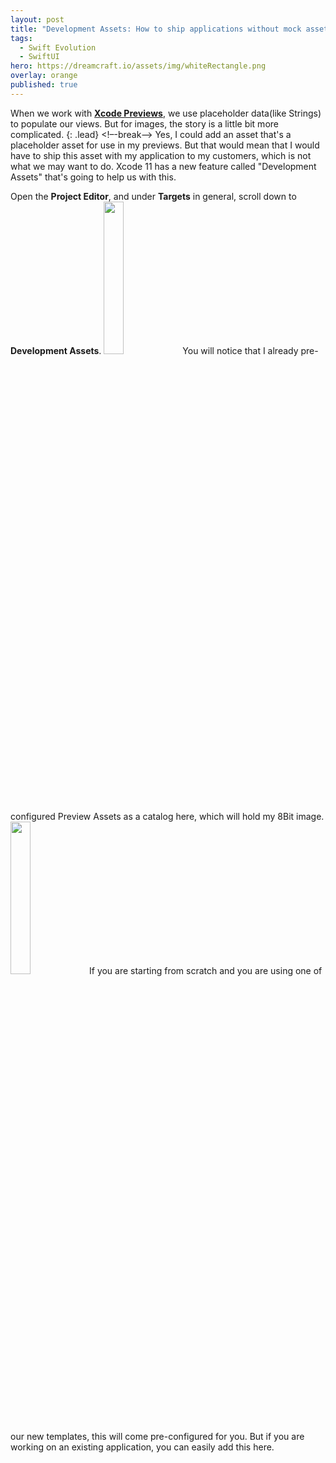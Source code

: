 ```yaml
---
layout: post
title: "Development Assets: How to ship applications without mock assets used for Xcode Previews."
tags:
  - Swift Evolution
  - SwiftUI
hero: https://dreamcraft.io/assets/img/whiteRectangle.png
overlay: orange
published: true
---
```


When we work with  [**Xcode Previews**](https://dreamcraft.io/posts/swiftui-xcode-previews), we use placeholder data(like Strings) to populate our views. But for images, the story is a little bit more complicated.
{: .lead}
<!–-break-–>
Yes, I could add an asset that's a placeholder asset for use in my previews. But that would mean that I would have to ship this asset with my application to my customers, which is not what we may want to do.
Xcode 11 has a new feature called "Development Assets" that's going to help us with this.
    

Open the **Project Editor**, and under **Targets** in general, scroll down to **Development Assets**.
<img src="https://dreamcraft.io/assets/img/devAssets/devAssets.png" style="width: 25%; height: 25%"/>​
You will notice that I already pre-configured Preview Assets as a catalog here, which will hold my 8Bit image.
<img src="https://dreamcraft.io/assets/img/devAssets/privewAssets.png" style="width: 25%; height: 25%"/>​
If you are starting from scratch and you are using one of our new templates, this will come pre-configured for you. But if you are working on an existing application, you can easily add this here.
